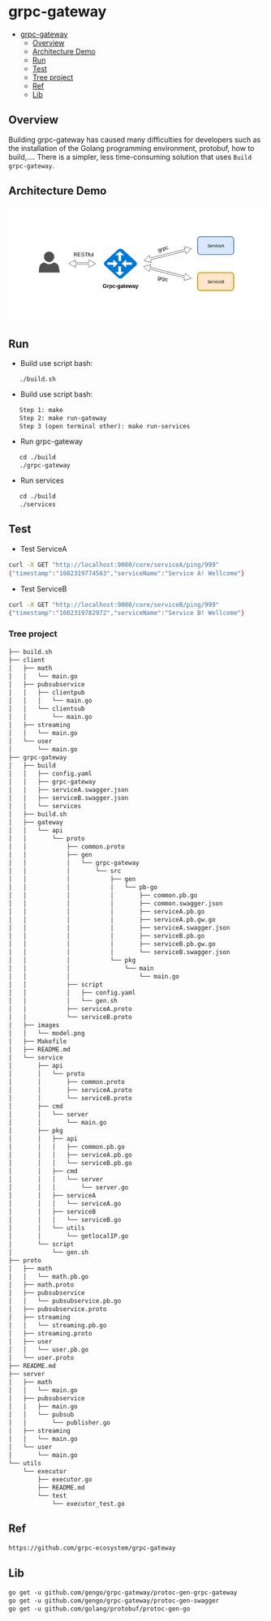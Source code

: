 # grpc-gateway

- [grpc-gateway](#grpc-gateway)
  - [Overview](#Overview)
  - [Architecture Demo](#Architecture-Demo)
  - [Run](#Run)
  - [Test](#Test)
  - [Tree project](#Tree-project)
  - [Ref](#Ref)
  - [Lib](#L)

## Overview

Building grpc-gateway has caused many difficulties for developers such as the installation of the Golang programming environment, protobuf, how to build,.... There is a simpler, less time-consuming solution that uses `Build grpc-gateway`.
  
## Architecture Demo
![](./images/kientruc.png)
  
## Run
 - Build use script bash:
 ```shell script
    ./build.sh
 ```
 - Build use script bash:
 ```shell script
    Step 1: make
    Step 2: make run-gateway
    Step 3 (open terminal other): make run-services
 ```
 
 - Run grpc-gateway
 ```shell script
    cd ./build
    ./grpc-gateway
 ```
 - Run services
 ```shell script
    cd ./build
    ./services
 ```

## Test

- Test ServiceA
  
```sh
curl -X GET "http://localhost:9000/core/serviceA/ping/999"
{"timestamp":"1602319774563","serviceName":"Service A! Wellcome"}
```

- Test ServiceB

```sh
curl -X GET "http://localhost:9000/core/serviceB/ping/999"
{"timestamp":"1602319782972","serviceName":"Service B! Wellcome"}
```

### Tree project
```
├── build.sh
├── client
│   ├── math
│   │   └── main.go
│   ├── pubsubservice
│   │   ├── clientpub
│   │   │   └── main.go
│   │   └── clientsub
│   │       └── main.go
│   ├── streaming
│   │   └── main.go
│   └── user
│       └── main.go
├── grpc-gateway
│   ├── build
│   │   ├── config.yaml
│   │   ├── grpc-gateway
│   │   ├── serviceA.swagger.json
│   │   ├── serviceB.swagger.json
│   │   └── services
│   ├── build.sh
│   ├── gateway
│   │   └── api
│   │       └── proto
│   │           ├── common.proto
│   │           ├── gen
│   │           │   └── grpc-gateway
│   │           │       └── src
│   │           │           ├── gen
│   │           │           │   └── pb-go
│   │           │           │       ├── common.pb.go
│   │           │           │       ├── common.swagger.json
│   │           │           │       ├── serviceA.pb.go
│   │           │           │       ├── serviceA.pb.gw.go
│   │           │           │       ├── serviceA.swagger.json
│   │           │           │       ├── serviceB.pb.go
│   │           │           │       ├── serviceB.pb.gw.go
│   │           │           │       └── serviceB.swagger.json
│   │           │           └── pkg
│   │           │               └── main
│   │           │                   └── main.go
│   │           ├── script
│   │           │   ├── config.yaml
│   │           │   └── gen.sh
│   │           ├── serviceA.proto
│   │           └── serviceB.proto
│   ├── images
│   │   └── model.png
│   ├── Makefile
│   ├── README.md
│   └── service
│       ├── api
│       │   └── proto
│       │       ├── common.proto
│       │       ├── serviceA.proto
│       │       └── serviceB.proto
│       ├── cmd
│       │   └── server
│       │       └── main.go
│       ├── pkg
│       │   ├── api
│       │   │   ├── common.pb.go
│       │   │   ├── serviceA.pb.go
│       │   │   └── serviceB.pb.go
│       │   ├── cmd
│       │   │   └── server
│       │   │       └── server.go
│       │   ├── serviceA
│       │   │   └── serviceA.go
│       │   ├── serviceB
│       │   │   └── serviceB.go
│       │   └── utils
│       │       └── getlocalIP.go
│       └── script
│           └── gen.sh
├── proto
│   ├── math
│   │   └── math.pb.go
│   ├── math.proto
│   ├── pubsubservice
│   │   └── pubsubservice.pb.go
│   ├── pubsubservice.proto
│   ├── streaming
│   │   └── streaming.pb.go
│   ├── streaming.proto
│   ├── user
│   │   └── user.pb.go
│   └── user.proto
├── README.md
├── server
│   ├── math
│   │   └── main.go
│   ├── pubsubservice
│   │   ├── main.go
│   │   └── pubsub
│   │       └── publisher.go
│   ├── streaming
│   │   └── main.go
│   └── user
│       └── main.go
└── utils
    └── executor
        ├── executor.go
        ├── README.md
        └── test
            └── executor_test.go
```

## Ref
```link
https://github.com/grpc-ecosystem/grpc-gateway
```
  
## Lib
```
go get -u github.com/gengo/grpc-gateway/protoc-gen-grpc-gateway
go get -u github.com/gengo/grpc-gateway/protoc-gen-swagger
go get -u github.com/golang/protobuf/protoc-gen-go
```